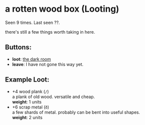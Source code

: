 # a rotten wood box (Looting)

Seen 9 times. Last seen ??.

there's still a few things worth taking in here.

## Buttons:

- **loot**: [the dark room](the-dark-room-cp85rn.md)
- **leave**: I have not gone this way yet.
## Example Loot:

- +4 wood plank (<code>/</code>)  
  a plank of old wood. versatile and cheap.  
  **weight**: 1 units
- +6 scrap metal (<code>ð</code>)  
  a few shards of metal. probably can be bent into useful shapes.  
  **weight**: 2 units

